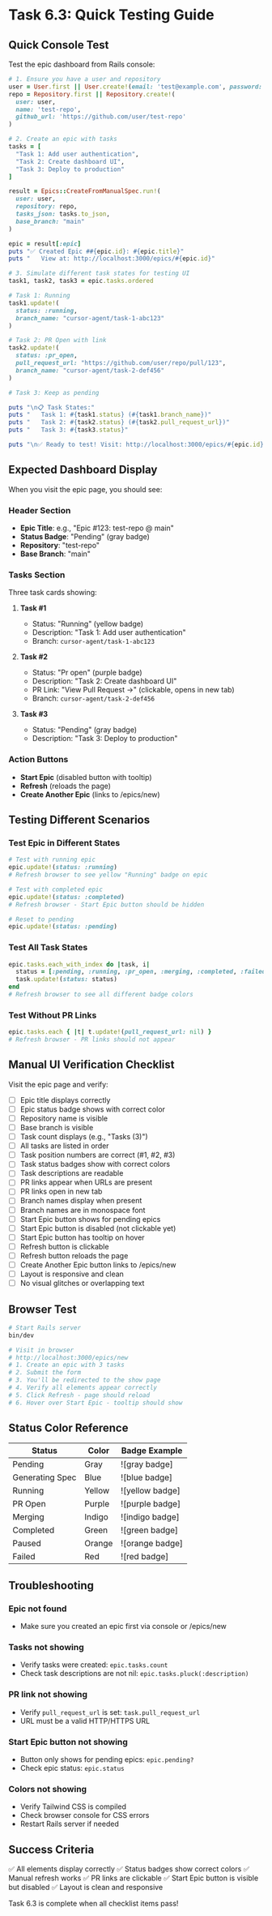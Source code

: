# Task 6.3: Quick Testing Guide

## Quick Console Test

Test the epic dashboard from Rails console:

```ruby
# 1. Ensure you have a user and repository
user = User.first || User.create!(email: 'test@example.com', password: 'password123')
repo = Repository.first || Repository.create!(
  user: user, 
  name: 'test-repo', 
  github_url: 'https://github.com/user/test-repo'
)

# 2. Create an epic with tasks
tasks = [
  "Task 1: Add user authentication",
  "Task 2: Create dashboard UI",
  "Task 3: Deploy to production"
]

result = Epics::CreateFromManualSpec.run!(
  user: user,
  repository: repo,
  tasks_json: tasks.to_json,
  base_branch: "main"
)

epic = result[:epic]
puts "✅ Created Epic ##{epic.id}: #{epic.title}"
puts "   View at: http://localhost:3000/epics/#{epic.id}"

# 3. Simulate different task states for testing UI
task1, task2, task3 = epic.tasks.ordered

# Task 1: Running
task1.update!(
  status: :running,
  branch_name: "cursor-agent/task-1-abc123"
)

# Task 2: PR Open with link
task2.update!(
  status: :pr_open,
  pull_request_url: "https://github.com/user/repo/pull/123",
  branch_name: "cursor-agent/task-2-def456"
)

# Task 3: Keep as pending

puts "\n📋 Task States:"
puts "   Task 1: #{task1.status} (#{task1.branch_name})"
puts "   Task 2: #{task2.status} (#{task2.pull_request_url})"
puts "   Task 3: #{task3.status}"

puts "\n✅ Ready to test! Visit: http://localhost:3000/epics/#{epic.id}"
```

## Expected Dashboard Display

When you visit the epic page, you should see:

### Header Section
- **Epic Title**: e.g., "Epic #123: test-repo @ main"
- **Status Badge**: "Pending" (gray badge)
- **Repository**: "test-repo"
- **Base Branch**: "main"

### Tasks Section
Three task cards showing:

1. **Task #1**
   - Status: "Running" (yellow badge)
   - Description: "Task 1: Add user authentication"
   - Branch: `cursor-agent/task-1-abc123`

2. **Task #2**
   - Status: "Pr open" (purple badge)
   - Description: "Task 2: Create dashboard UI"
   - PR Link: "View Pull Request →" (clickable, opens in new tab)
   - Branch: `cursor-agent/task-2-def456`

3. **Task #3**
   - Status: "Pending" (gray badge)
   - Description: "Task 3: Deploy to production"

### Action Buttons
- **Start Epic** (disabled button with tooltip)
- **Refresh** (reloads the page)
- **Create Another Epic** (links to /epics/new)

## Testing Different Scenarios

### Test Epic in Different States

```ruby
# Test with running epic
epic.update!(status: :running)
# Refresh browser to see yellow "Running" badge on epic

# Test with completed epic
epic.update!(status: :completed)
# Refresh browser - Start Epic button should be hidden

# Reset to pending
epic.update!(status: :pending)
```

### Test All Task States

```ruby
epic.tasks.each_with_index do |task, i|
  status = [:pending, :running, :pr_open, :merging, :completed, :failed][i % 6]
  task.update!(status: status)
end
# Refresh browser to see all different badge colors
```

### Test Without PR Links

```ruby
epic.tasks.each { |t| t.update!(pull_request_url: nil) }
# Refresh browser - PR links should not appear
```

## Manual UI Verification Checklist

Visit the epic page and verify:

- [ ] Epic title displays correctly
- [ ] Epic status badge shows with correct color
- [ ] Repository name is visible
- [ ] Base branch is visible
- [ ] Task count displays (e.g., "Tasks (3)")
- [ ] All tasks are listed in order
- [ ] Task position numbers are correct (#1, #2, #3)
- [ ] Task status badges show with correct colors
- [ ] Task descriptions are readable
- [ ] PR links appear when URLs are present
- [ ] PR links open in new tab
- [ ] Branch names display when present
- [ ] Branch names are in monospace font
- [ ] Start Epic button shows for pending epics
- [ ] Start Epic button is disabled (not clickable yet)
- [ ] Start Epic button has tooltip on hover
- [ ] Refresh button is clickable
- [ ] Refresh button reloads the page
- [ ] Create Another Epic button links to /epics/new
- [ ] Layout is responsive and clean
- [ ] No visual glitches or overlapping text

## Browser Test

```bash
# Start Rails server
bin/dev

# Visit in browser
# http://localhost:3000/epics/new
# 1. Create an epic with 3 tasks
# 2. Submit the form
# 3. You'll be redirected to the show page
# 4. Verify all elements appear correctly
# 5. Click Refresh - page should reload
# 6. Hover over Start Epic - tooltip should show
```

## Status Color Reference

| Status | Color | Badge Example |
|--------|-------|---------------|
| Pending | Gray | ![gray badge] |
| Generating Spec | Blue | ![blue badge] |
| Running | Yellow | ![yellow badge] |
| PR Open | Purple | ![purple badge] |
| Merging | Indigo | ![indigo badge] |
| Completed | Green | ![green badge] |
| Paused | Orange | ![orange badge] |
| Failed | Red | ![red badge] |

## Troubleshooting

### Epic not found
- Make sure you created an epic first via console or /epics/new

### Tasks not showing
- Verify tasks were created: `epic.tasks.count`
- Check task descriptions are not nil: `epic.tasks.pluck(:description)`

### PR link not showing
- Verify `pull_request_url` is set: `task.pull_request_url`
- URL must be a valid HTTP/HTTPS URL

### Start Epic button not showing
- Button only shows for pending epics: `epic.pending?`
- Check epic status: `epic.status`

### Colors not showing
- Verify Tailwind CSS is compiled
- Check browser console for CSS errors
- Restart Rails server if needed

## Success Criteria

✅ All elements display correctly
✅ Status badges show correct colors
✅ Manual refresh works
✅ PR links are clickable
✅ Start Epic button is visible but disabled
✅ Layout is clean and responsive

Task 6.3 is complete when all checklist items pass!

